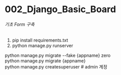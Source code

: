 # 002_Django_Basic_Board
###### 기초 Form 구축

1. pip install requirements.txt
2. python manage.py runserver

python manage.py migrate --fake {appname} zero<br>
python manage.py migrate {appname}<br>
python manage.py createsuperuser # admin 계정
